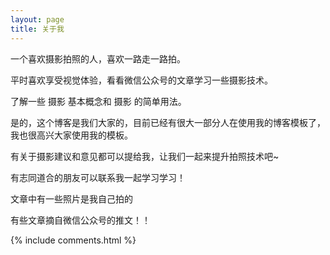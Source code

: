 ```yaml
---
layout: page
title: 关于我 
---
```


一个喜欢摄影拍照的人，喜欢一路走一路拍。
<p>
平时喜欢享受视觉体验，看看微信公众号的文章学习一些摄影技术。
<p>
了解一些 摄影 基本概念和 摄影 的简单用法。




<p>

是的，这个博客是我们大家的，目前已经有很大一部分人在使用我的博客模板了，我也很高兴大家使用我的模板。


<p> 
有关于摄影建议和意见都可以提给我，让我们一起来提升拍照技术吧~ 


<p>
有志同道合的朋友可以联系我一起学习学习！
  
<p>
文章中有一些照片是我自己拍的
  
<p>
有些文章摘自微信公众号的推文！！



{% include comments.html %}

